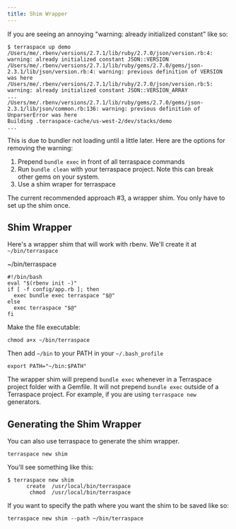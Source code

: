 ```yaml
---
title: Shim Wrapper
---
```


If you are seeing an annoying "warning: already initialized constant" like so:

    $ terraspace up demo
    /Users/me/.rbenv/versions/2.7.1/lib/ruby/2.7.0/json/version.rb:4: warning: already initialized constant JSON::VERSION
    /Users/me/.rbenv/versions/2.7.1/lib/ruby/gems/2.7.0/gems/json-2.3.1/lib/json/version.rb:4: warning: previous definition of VERSION was here
    /Users/me/.rbenv/versions/2.7.1/lib/ruby/2.7.0/json/version.rb:5: warning: already initialized constant JSON::VERSION_ARRAY
    ...
    /Users/me/.rbenv/versions/2.7.1/lib/ruby/gems/2.7.0/gems/json-2.3.1/lib/json/common.rb:136: warning: previous definition of UnparserError was here
    Building .terraspace-cache/us-west-2/dev/stacks/demo
    ...

This is due to bundler not loading until a little later.  Here are the options for removing the warning:

1. Prepend `bundle exec` in front of all terraspace commands
2. Run `bundle clean` with your terraspace project. Note this can break other gems on your system.
3. Use a shim wraper for terraspace

The current recommended approach #3, a wrapper shim. You only have to set up the shim once.

## Shim Wrapper

Here's a wrapper shim that will work with rbenv. We'll create it at `~/bin/terraspace`

~/bin/terraspace

    #!/bin/bash
    eval "$(rbenv init -)"
    if [ -f config/app.rb ]; then
      exec bundle exec terraspace "$@"
    else
      exec terraspace "$@"
    fi

Make the file executable:

    chmod a+x ~/bin/terraspace

Then add `~/bin` to your PATH in your `~/.bash_profile`

    export PATH="~/bin:$PATH"

The wrapper shim will prepend `bundle exec` whenever in a Terraspace project folder with a Gemfile. It will not prepend `bundle exec` outside of a Terraspace project. For example, if you are using `terraspace new` generators.

## Generating the Shim Wrapper

You can also use terraspace to generate the shim wrapper.

    terraspace new shim

You'll see something like this:

    $ terraspace new shim
          create  /usr/local/bin/terraspace
           chmod  /usr/local/bin/terraspace

If you want to specify the path where you want the shim to be saved like so:

    terraspace new shim --path ~/bin/terraspace
